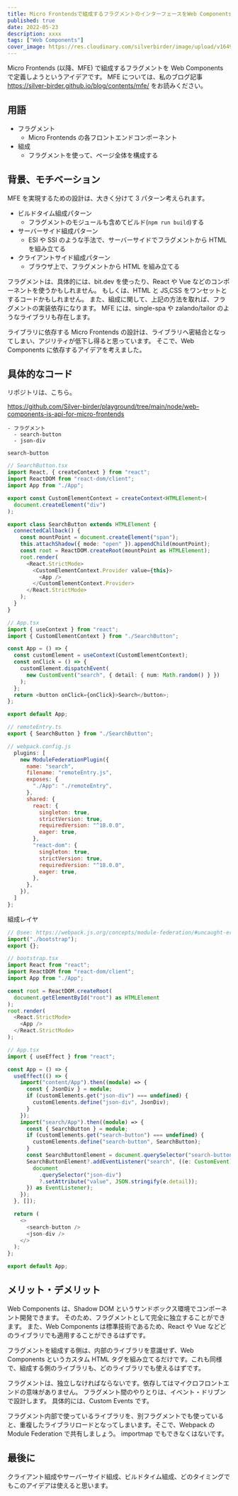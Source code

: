 ```yaml
---
title: Micro Frontendsで組成するフラグメントのインターフェースをWeb Componentsとするアイデア
published: true
date: 2022-05-23
description: xxxx
tags: ["Web Components"]
cover_image: https://res.cloudinary.com/silverbirder/image/upload/v1649683816/silver-birder.github.io/blog/kelly-sikkema-JRVxgAkzIsM-unsplash.jpg
---
```


Micro Frontends (以降、MFE) で組成するフラグメントを Web Components で定義しようというアイデアです。
MFE については、私のブログ記事 https://silver-birder.github.io/blog/contents/mfe/ をお読みください。

## 用語

- フラグメント
  - Micro Frontends の各フロントエンドコンポーネント
- 組成
  - フラグメントを使って、ページ全体を構成する

## 背景、モチベーション

MFE を実現するための設計は、大きく分けて 3 パターン考えられます。

- ビルドタイム組成パターン
  - フラグメントのモジュールも含めてビルド(`npm run build`)する
- サーバーサイド組成パターン
  - ESI や SSI のような手法で、サーバーサイドでフラグメントから HTML を組み立てる
- クライアントサイド組成パターン
  - ブラウザ上で、フラグメントから HTML を組み立てる

フラグメントは、具体的には、bit.dev を使ったり、React や Vue などのコンポーネントを使うかもしれません。
もしくは、HTML と JS,CSS をワンセットとするコードかもしれません。
また、組成に関して、上記の方法を取れば、フラグメントの実装依存になります。
MFE には、single-spa や zalando/tailor のようなライブラリも存在します。

ライブラリに依存する Micro Frontends の設計は、ライブラリへ密結合となってしまい、アジリティが低下し得ると思っています。
そこで、Web Components に依存するアイデアを考えました。

## 具体的なコード

リポジトリは、こちら。

https://github.com/Silver-birder/playground/tree/main/node/web-components-is-api-for-micro-frontends

```
- フラグメント
  - search-button
  - json-div
```

`search-button`

```typescript
// SearchButton.tsx
import React, { createContext } from "react";
import ReactDOM from "react-dom/client";
import App from "./App";

export const CustomElementContext = createContext<HTMLElement>(
  document.createElement("div")
);

export class SearchButton extends HTMLElement {
  connectedCallback() {
    const mountPoint = document.createElement("span");
    this.attachShadow({ mode: "open" }).appendChild(mountPoint);
    const root = ReactDOM.createRoot(mountPoint as HTMLElement);
    root.render(
      <React.StrictMode>
        <CustomElementContext.Provider value={this}>
          <App />
        </CustomElementContext.Provider>
      </React.StrictMode>
    );
  }
}
```

```typescript
// App.tsx
import { useContext } from "react";
import { CustomElementContext } from "./SearchButton";

const App = () => {
  const customElement = useContext(CustomElementContext);
  const onClick = () => {
    customElement.dispatchEvent(
      new CustomEvent("search", { detail: { num: Math.random() } })
    );
  };
  return <button onClick={onClick}>Search</button>;
};

export default App;
```

```typescript
// remoteEntry.ts
export { SearchButton } from "./SearchButton";
```

```js
// webpack.config.js
  plugins: [
    new ModuleFederationPlugin({
      name: "search",
      filename: "remoteEntry.js",
      exposes: {
        "./App": "./remoteEntry",
      },
      shared: {
        react: {
          singleton: true,
          strictVersion: true,
          requiredVersion: "^18.0.0",
          eager: true,
        },
        "react-dom": {
          singleton: true,
          strictVersion: true,
          requiredVersion: "^18.0.0",
          eager: true,
        },
      },
    }),
  ]
};
```

組成レイヤ

```typescript
// @see: https://webpack.js.org/concepts/module-federation/#uncaught-error-shared-module-is-not-available-for-eager-consumption
import("./bootstrap");
export {};
```

```typescript
// bootstrap.tsx
import React from "react";
import ReactDOM from "react-dom/client";
import App from "./App";

const root = ReactDOM.createRoot(
  document.getElementById("root") as HTMLElement
);
root.render(
  <React.StrictMode>
    <App />
  </React.StrictMode>
);
```

```typescript
// App.tsx
import { useEffect } from "react";

const App = () => {
  useEffect(() => {
    import("content/App").then((module) => {
      const { JsonDiv } = module;
      if (customElements.get("json-div") === undefined) {
        customElements.define("json-div", JsonDiv);
      }
    });
    import("search/App").then((module) => {
      const { SearchButton } = module;
      if (customElements.get("search-button") === undefined) {
        customElements.define("search-button", SearchButton);
      }
      const SearchButtonElement = document.querySelector("search-button");
      SearchButtonElement?.addEventListener("search", ((e: CustomEvent) => {
        document
          .querySelector("json-div")
          ?.setAttribute("value", JSON.stringify(e.detail));
      }) as EventListener);
    });
  }, []);

  return (
    <>
      <search-button />
      <json-div />
    </>
  );
};

export default App;
```

## メリット・デメリット

Web Components は、Shadow DOM というサンドボックス環境でコンポーネント開発できます。
そのため、フラグメントとして完全に独立することができます。
また、Web Components は標準技術であるため、React や Vue などどのライブラリでも適用することができるはずです。

フラグメントを組成する側は、内部のライブラリを意識せず、Web Components というカスタム HTML タグを組み立てるだけです。これも同様で、組成する側のライブラリも、どのライブラリでも使えるはずです。

フラグメントは、独立しなければならないです。依存してはマイクロフロントエンドの意味がありません。
フラグメント間のやりとりは、イベント・ドリブンで設計します。
具体的には、Custom Events です。

フラグメント内部で使っているライブラリを、別フラグメントでも使っていると、重複したライブラリロードとなってしまいます。そこで、Webpack の Module Federation で共有しましょう。
importmap でもできなくはないです。

## 最後に

クライアント組成やサーバーサイド組成、ビルドタイム組成、どのタイミングでもこのアイデアは使えると思います。
